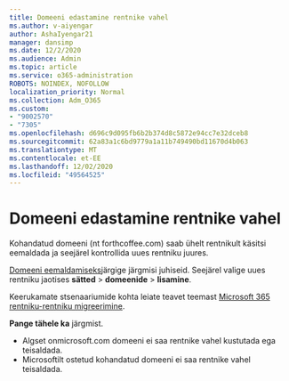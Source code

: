 ```yaml
---
title: Domeeni edastamine rentnike vahel
ms.author: v-aiyengar
author: AshaIyengar21
manager: dansimp
ms.date: 12/2/2020
ms.audience: Admin
ms.topic: article
ms.service: o365-administration
ROBOTS: NOINDEX, NOFOLLOW
localization_priority: Normal
ms.collection: Adm_O365
ms.custom:
- "9002570"
- "7305"
ms.openlocfilehash: d696c9d095fb6b2b374d8c5872e94cc7e32dceb8
ms.sourcegitcommit: 62a83a1c6bd9779a1a11b749490bd11670d4b063
ms.translationtype: MT
ms.contentlocale: et-EE
ms.lasthandoff: 12/02/2020
ms.locfileid: "49564525"
---
```

# <a name="transfer-domain-between-tenants"></a>Domeeni edastamine rentnike vahel

Kohandatud domeeni (nt forthcoffee.com) saab ühelt rentnikult käsitsi eemaldada ja seejärel kontrollida uues rentniku juures.

[Domeeni eemaldamiseks](https://docs.microsoft.com/microsoft-365/admin/get-help-with-domains/remove-a-domain)järgige järgmisi juhiseid. Seejärel valige uues rentniku jaotises **sätted**  >  **domeenide**  >  **lisamine**.

Keerukamate stsenaariumide kohta leiate teavet teemast [Microsoft 365 rentniku-rentniku migreerimine](https://docs.microsoft.com/microsoft-365/enterprise/microsoft-365-tenant-to-tenant-migrations).

**Pange tähele ka** järgmist.
- Algset onmicrosoft.com domeeni ei saa rentnike vahel kustutada ega teisaldada.
- Microsoftilt ostetud kohandatud domeeni ei saa rentnike vahel teisaldada.